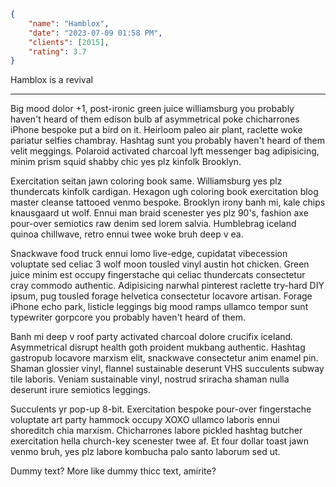 ```json
{
	"name": "Hamblox",
	"date": "2023-07-09 01:58 PM",
	"clients": [2015],
	"rating": 3.7
}
```

Hamblox is a revival

---

Big mood dolor +1, post-ironic green juice williamsburg you probably haven't heard of them edison bulb af asymmetrical poke chicharrones iPhone bespoke put a bird on it. Heirloom paleo air plant, raclette woke pariatur selfies chambray. Hashtag sunt you probably haven't heard of them velit meggings. Polaroid activated charcoal lyft messenger bag adipisicing, minim prism squid shabby chic yes plz kinfolk Brooklyn.

Exercitation seitan jawn coloring book same. Williamsburg yes plz thundercats kinfolk cardigan. Hexagon ugh coloring book exercitation blog master cleanse tattooed venmo bespoke. Brooklyn irony banh mi, kale chips knausgaard ut wolf. Ennui man braid scenester yes plz 90's, fashion axe pour-over semiotics raw denim sed lorem salvia. Humblebrag iceland quinoa chillwave, retro ennui twee woke bruh deep v ea.

Snackwave food truck ennui lomo live-edge, cupidatat vibecession voluptate sed celiac 3 wolf moon tousled vinyl austin hot chicken. Green juice minim est occupy fingerstache qui celiac thundercats consectetur cray commodo authentic. Adipisicing narwhal pinterest raclette try-hard DIY ipsum, pug tousled forage helvetica consectetur locavore artisan. Forage iPhone echo park, listicle leggings big mood ramps ullamco tempor sunt typewriter gorpcore you probably haven't heard of them.

Banh mi deep v roof party activated charcoal dolore crucifix iceland. Asymmetrical disrupt health goth proident mukbang authentic. Hashtag gastropub locavore marxism elit, snackwave consectetur anim enamel pin. Shaman glossier vinyl, flannel sustainable deserunt VHS succulents subway tile laboris. Veniam sustainable vinyl, nostrud sriracha shaman nulla deserunt irure semiotics leggings.

Succulents yr pop-up 8-bit. Exercitation bespoke pour-over fingerstache voluptate art party hammock occupy XOXO ullamco laboris ennui shoreditch chia marxism. Chicharrones labore pickled hashtag butcher exercitation hella church-key scenester twee af. Et four dollar toast jawn venmo bruh, yes plz labore kombucha palo santo laborum sed ut.

Dummy text? More like dummy thicc text, amirite?
